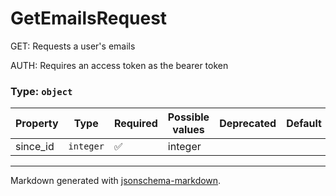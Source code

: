 # GetEmailsRequest

GET: Requests a user's emails

AUTH: Requires an access token as the bearer token

### Type: `object`

| Property | Type | Required | Possible values | Deprecated | Default | Description | Examples |
| -------- | ---- | -------- | --------------- | ---------- | ------- | ----------- | -------- |
| since_id | `integer` | ✅ | integer |  |  |  |  |


---

Markdown generated with [jsonschema-markdown](https://github.com/elisiariocouto/jsonschema-markdown).
